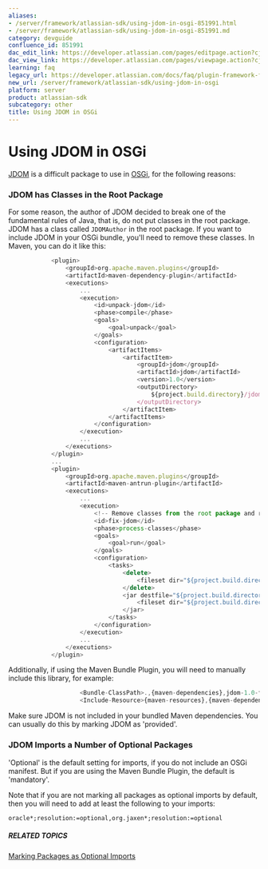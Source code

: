 ```yaml
---
aliases:
- /server/framework/atlassian-sdk/using-jdom-in-osgi-851991.html
- /server/framework/atlassian-sdk/using-jdom-in-osgi-851991.md
category: devguide
confluence_id: 851991
dac_edit_link: https://developer.atlassian.com/pages/editpage.action?cjm=wozere&pageId=851991
dac_view_link: https://developer.atlassian.com/pages/viewpage.action?cjm=wozere&pageId=851991
learning: faq
legacy_url: https://developer.atlassian.com/docs/faq/plugin-framework-faq/using-jdom-in-osgi
new_url: /server/framework/atlassian-sdk/using-jdom-in-osgi
platform: server
product: atlassian-sdk
subcategory: other
title: Using JDOM in OSGi
---
```

# Using JDOM in OSGi

<a href="http://www.jdom.org/" class="external-link">JDOM</a> is a difficult package to use in <a href="http://www.osgi.org/" class="external-link">OSGi</a>, for the following reasons:

### JDOM has Classes in the Root Package

For some reason, the author of JDOM decided to break one of the fundamental rules of Java, that is, do not put classes in the root package. JDOM has a class called `JDOMAuthor` in the root package. If you want to include JDOM in your OSGi bundle, you'll need to remove these classes. In Maven, you can do it like this:

``` javascript
            <plugin>
                <groupId>org.apache.maven.plugins</groupId>
                <artifactId>maven-dependency-plugin</artifactId>
                <executions>
                    ...
                    <execution>
                        <id>unpack-jdom</id>
                        <phase>compile</phase>
                        <goals>
                            <goal>unpack</goal>
                        </goals>
                        <configuration>
                            <artifactItems>
                                <artifactItem>
                                    <groupId>jdom</groupId>
                                    <artifactId>jdom</artifactId>
                                    <version>1.0</version>
                                    <outputDirectory>
                                        ${project.build.directory}/jdom
                                    </outputDirectory>
                                </artifactItem>
                            </artifactItems>
                        </configuration>
                    </execution>
                    ...
                </executions>
            </plugin>
            ...
            <plugin>
                <groupId>org.apache.maven.plugins</groupId>
                <artifactId>maven-antrun-plugin</artifactId>
                <executions>
                    ...
                    <execution>
                        <!-- Remove classes from the root package and re jar -->
                        <id>fix-jdom</id>
                        <phase>process-classes</phase>
                        <goals>
                            <goal>run</goal>
                        </goals>
                        <configuration>
                            <tasks>
                                <delete>
                                    <fileset dir="${project.build.directory}/jdom" includes="*.class"/>
                                </delete>
                                <jar destfile="${project.build.directory}/jdom-1.0-fixed.jar">
                                    <fileset dir="${project.build.directory}/jdom"/>
                                </jar>
                            </tasks>
                        </configuration>
                    </execution>
                    ...
                </executions>
            </plugin>
```

Additionally, if using the Maven Bundle Plugin, you will need to manually include this library, for example:

``` javascript
                    <Bundle-ClassPath>.,{maven-dependencies},jdom-1.0-fixed.jar</Bundle-ClassPath>
                    <Include-Resource>{maven-resources},{maven-dependencies},${project.build.directory}/jdom-1.0-fixed.jar</Include-Resource>
```

Make sure JDOM is not included in your bundled Maven dependencies. You can usually do this by marking JDOM as 'provided'.

### JDOM Imports a Number of Optional Packages

'Optional' is the default setting for imports, if you do not include an OSGi manifest. But if you are using the Maven Bundle Plugin, the default is 'mandatory'.

Note that if you are not marking all packages as optional imports by default, then you will need to add at least the following to your imports:

    oracle*;resolution:=optional,org.jaxen*;resolution:=optional

##### RELATED TOPICS

[Marking Packages as Optional Imports](/server/framework/atlassian-sdk/marking-packages-as-optional-imports)
































